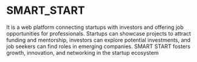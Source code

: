 # SMART_START
It is a web platform connecting startups with investors and offering job opportunities for professionals. Startups can showcase projects to attract funding and mentorship, investors can explore potential investments, and job seekers can find roles in emerging companies. SMART START fosters growth, innovation, and networking in the startup ecosystem

